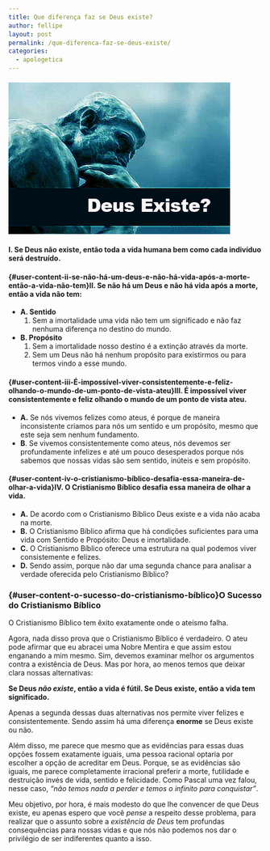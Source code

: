 ```yaml
---
title: Que diferença faz se Deus existe?
author: fellipe
layout: post
permalink: /que-diferenca-faz-se-deus-existe/
categories:
  - apologetica
---
```

#### [<img alt="Deus existe" src="/img/posts/2015/02/Deus-existe.jpg" width="440" height="300" />][1]

#### I. Se Deus não existe, então toda a vida humana bem como cada indivíduo será destruído.

#### [][2]{#user-content-ii-se-não-há-um-deus-e-não-há-vida-após-a-morte-então-a-vida-não-tem}II. Se não há um Deus e não há vida após a morte, então a vida não tem:

  * **A. Sentido** 
      1. Sem a imortalidade uma vida não tem um significado e não faz nenhuma diferença no destino do mundo.
  * **B. Propósito** 
      1. Sem a imortalidade nosso destino é a extinção através da morte.
      2. Sem um Deus não há nenhum propósito para existirmos ou para termos vindo a esse mundo.

#### [][3]{#user-content-iii-É-impossível-viver-consistentemente-e-feliz-olhando-o-mundo-de-um-ponto-de-vista-ateu}III. É impossível viver consistentemente e feliz olhando o mundo de um ponto de vista ateu.

  * **A.** Se nós vivemos felizes como ateus, é porque de maneira inconsistente criamos para nós um sentido e um propósito, mesmo que este seja sem nenhum fundamento.
  * **B**. Se vivemos consistentemente como ateus, nós devemos ser profundamente infelizes e até um pouco desesperados porque nós sabemos que nossas vidas são sem sentido, inúteis e sem propósito.

#### [][4]{#user-content-iv-o-cristianismo-bíblico-desafia-essa-maneira-de-olhar-a-vida}IV. O Cristianismo Bíblico desafia essa maneira de olhar a vida.

  * **A.** De acordo com o Cristianismo Bíblico Deus existe e a vida não acaba na morte.
  * **B.** O Cristianismo Bíblico afirma que há condições suficientes para uma vida com Sentido e Propósito: Deus e imortalidade.
  * **C.** O Cristianismo Bíblico oferece uma estrutura na qual podemos viver consistemente e felizes.
  * **D.** Sendo assim, porque não dar uma segunda chance para analisar a verdade oferecida pelo Cristianismo Bíblico?

### [][5]{#user-content-o-sucesso-do-cristianismo-bíblico}O Sucesso do Cristianismo Bíblico

O Cristianismo Bíblico tem êxito exatamente onde o ateísmo falha.

Agora, nada disso prova que o Cristianismo Bíblico é verdadeiro. O ateu pode afirmar que eu abracei uma Nobre Mentira e que assim estou enganando a mim mesmo. Sim, devemos examinar melhor os argumentos contra a existência de Deus. Mas por hora, ao menos temos que deixar clara nossas alternativas:

**Se Deus *não existe*, então a vida é fútil. Se Deus existe, então a vida tem significado.**

Apenas a segunda dessas duas alternativas nos permite viver felizes e consistentemente. Sendo assim há uma diferença **enorme** se Deus existe ou não.

Além disso, me parece que mesmo que as evidências para essas duas opções fossem exatamente iguais, uma pessoa racional optaria por escolher a opção de acreditar em Deus. Porque, se as evidências são iguais, me parece completamente irracional preferir a morte, futilidade e destruição invés de vida, sentido e felicidade. Como Pascal uma vez falou, nesse caso, *&#8220;não temos nada a perder e temos o infinito para conquistar&#8221;*.

Meu objetivo, por hora, é mais modesto do que lhe convencer de que Deus existe, eu apenas espero que você *pense* a respeito desse problema, para realizar que o assunto sobre a *existência de Deus* tem profundas consequências para nossas vidas e que nós não podemos nos dar o privilégio de ser indiferentes quanto a isso.

 [1]: /img/posts/2015/02/Deus-existe.jpg
 [2]: https://github.com/fellipebrito/on-guard/blob/master/que-diferenca-faz-se-deus-existe.md#ii-se-n%C3%A3o-h%C3%A1-um-deus-e-n%C3%A3o-h%C3%A1-vida-ap%C3%B3s-a-morte-ent%C3%A3o-a-vida-n%C3%A3o-tem
 [3]: https://github.com/fellipebrito/on-guard/blob/master/que-diferenca-faz-se-deus-existe.md#iii-%C3%89-imposs%C3%ADvel-viver-consistentemente-e-feliz-olhando-o-mundo-de-um-ponto-de-vista-ateu
 [4]: https://github.com/fellipebrito/on-guard/blob/master/que-diferenca-faz-se-deus-existe.md#iv-o-cristianismo-b%C3%ADblico-desafia-essa-maneira-de-olhar-a-vida
 [5]: https://github.com/fellipebrito/on-guard/blob/master/que-diferenca-faz-se-deus-existe.md#o-sucesso-do-cristianismo-b%C3%ADblico